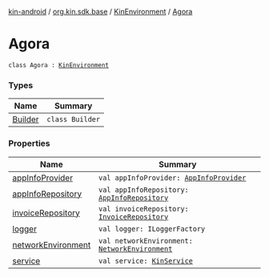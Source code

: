 [kin-android](../../../index.md) / [org.kin.sdk.base](../../index.md) / [KinEnvironment](../index.md) / [Agora](./index.md)

# Agora

`class Agora : `[`KinEnvironment`](../index.md)

### Types

| Name | Summary |
|---|---|
| [Builder](-builder/index.md) | `class Builder` |

### Properties

| Name | Summary |
|---|---|
| [appInfoProvider](app-info-provider.md) | `val appInfoProvider: `[`AppInfoProvider`](../../../org.kin.sdk.base.network.services/-app-info-provider/index.md) |
| [appInfoRepository](app-info-repository.md) | `val appInfoRepository: `[`AppInfoRepository`](../../../org.kin.sdk.base.repository/-app-info-repository/index.md) |
| [invoiceRepository](invoice-repository.md) | `val invoiceRepository: `[`InvoiceRepository`](../../../org.kin.sdk.base.repository/-invoice-repository/index.md) |
| [logger](logger.md) | `val logger: ILoggerFactory` |
| [networkEnvironment](network-environment.md) | `val networkEnvironment: `[`NetworkEnvironment`](../../../org.kin.sdk.base.stellar.models/-network-environment/index.md) |
| [service](service.md) | `val service: `[`KinService`](../../../org.kin.sdk.base.network.services/-kin-service/index.md) |
